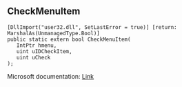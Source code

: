 ## CheckMenuItem

```
[DllImport("user32.dll", SetLastError = true)] [return: MarshalAs(UnmanagedType.Bool)]
public static extern bool CheckMenuItem(
   IntPtr hmenu,
   uint uIDCheckItem,
   uint uCheck
);
```

Microsoft documentation: [Link](https://docs.microsoft.com/en-us/windows/win32/api/winuser/nf-winuser-checkmenuitem)
